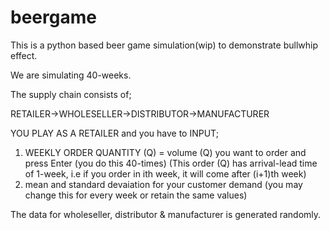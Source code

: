 # beergame
This is a python based beer game simulation(wip) to demonstrate bullwhip effect.

We are simulating 40-weeks.

The supply chain consists of;

RETAILER->WHOLESELLER->DISTRIBUTOR->MANUFACTURER


YOU PLAY AS A RETAILER and you have to INPUT;
  1) WEEKLY ORDER QUANTITY (Q) = volume (Q) you want to order and press Enter (you do this 40-times)
                             (This order (Q) has arrival-lead time of 1-week, i.e if you order in ith week, it will come after (i+1)th week)
  3) mean and standard devaiation for your customer demand (you may change this for every week or retain the same values)
   
The data for wholeseller, distributor & manufacturer is generated randomly.


